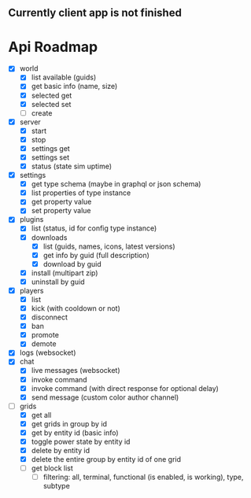 ## Currently client app is not finished

# Api Roadmap

- [x] world
    - [x] list available (guids)
    - [x] get basic info (name, size)
    - [x] selected get
    - [x] selected set
    - [ ] create
- [x] server
    - [x] start
    - [x] stop
    - [x] settings get
    - [x] settings set
    - [x] status (state sim uptime)
- [x] settings
    - [x] get type schema (maybe in graphql or json schema)
    - [x] list properties of type instance
    - [x] get property value
    - [x] set property value
- [x] plugins
    - [x] list (status, id for config type instance)
    - [x] downloads
        - [x] list (guids, names, icons, latest versions)
        - [x] get info by guid (full description)
        - [x] download by guid
    - [x] install (multipart zip)
    - [x] uninstall by guid
- [x] players
    - [x] list
    - [x] kick (with cooldown or not)
    - [x] disconnect
    - [x] ban
    - [x] promote
    - [x] demote
- [x] logs (websocket)
- [x] chat
    - [x] live messages (websocket)
    - [x] invoke command
    - [x] invoke command (with direct response for optional delay)
    - [x] send message (custom color author channel)
- [ ] grids
    - [x] get all
    - [x] get grids in group by id
    - [x] get by entity id (basic info)
    - [x] toggle power state by entity id
    - [x] delete by entity id
    - [x] delete the entire group by entity id of one grid
    - [ ] get block list
        - [ ] filtering: all, terminal, functional (is enabled, is working), type, subtype
